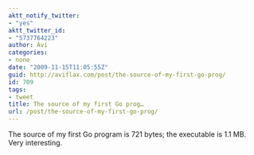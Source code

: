 ```yaml
---
aktt_notify_twitter:
- "yes"
aktt_twitter_id:
- "5737764223"
author: Avi
categories:
- none
date: "2009-11-15T11:05:55Z"
guid: http://aviflax.com/post/the-source-of-my-first-go-prog/
id: 709
tags:
- tweet
title: The source of my first Go prog…
url: /post/the-source-of-my-first-go-prog/
---
```

The source of my first Go program is 721 bytes; the executable is 1.1 MB. Very interesting.